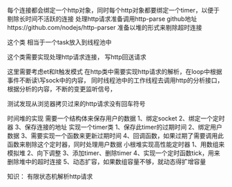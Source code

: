 每个连接都会绑定一个http对象，同时每个http对象都要绑定一个timer，以便于剔除长时间不活跃的连接
处理http请求准备调用http-parse      github地址https://github.com/nodejs/http-parser
准备以堆的形式来剔除超时连接


这个类 相当于一个task放入到线程池中


这个类需要实现处理http请求连接，
写http回送请求

这里需要考虑et和lt触发模式
在http类中需要实现http请求的解析，在loop中根据事件不断读\写sock中的内容，
同时线程池中的工作线程去调用http的分析接口，根据分析的内容，不断的变更监听信号，


测试发现从浏览器拷贝过来的http请求没有回车符号


时间堆的实现
需要一个结构体来保存用户的数据
    1、绑定socket
    2、绑定一个定时器
    3、保存连接的地址
实现一个timer类
    1、保存此timer的过期时间
    2、绑定用户数据
    3、需要实现一个函数来更新过期时间
    4、回调函数，如果过期了需要调用此函数来剔除这个定时器，同时处理用户数据
小根堆实现高性能定时器
    1、用数组来模拟堆
    2、向下调整
    3、添加timer、删除timer
    4、实现一个定时函数tick，用来删除堆中的超时连接
    5、动态扩容，如果数组容量不够，就动态得扩增容量

知识：
    有限状态机解析http请求
    